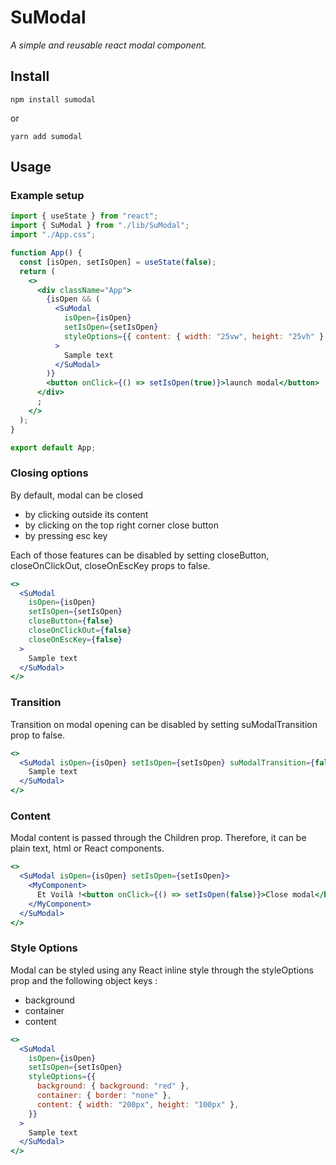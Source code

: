 # SuModal

_A simple and reusable react modal component._

## Install

```
npm install sumodal
```

or

```
yarn add sumodal
```

## Usage

### Example setup

```jsx
import { useState } from "react";
import { SuModal } from "./lib/SuModal";
import "./App.css";

function App() {
  const [isOpen, setIsOpen] = useState(false);
  return (
    <>
      <div className="App">
        {isOpen && (
          <SuModal
            isOpen={isOpen}
            setIsOpen={setIsOpen}
            styleOptions={{ content: { width: "25vw", height: "25vh" } }}
          >
            Sample text
          </SuModal>
        )}
        <button onClick={() => setIsOpen(true)}>launch modal</button>
      </div>
      ;
    </>
  );
}

export default App;
```

### Closing options

By default, modal can be closed

- by clicking outside its content
- by clicking on the top right corner close button
- by pressing esc key

Each of those features can be disabled by setting closeButton, closeOnClickOut, closeOnEscKey props to false.

```jsx
<>
  <SuModal
    isOpen={isOpen}
    setIsOpen={setIsOpen}
    closeButton={false}
    closeOnClickOut={false}
    closeOnEscKey={false}
  >
    Sample text
  </SuModal>
</>
```

### Transition

Transition on modal opening can be disabled by setting suModalTransition prop to false.

```jsx
<>
  <SuModal isOpen={isOpen} setIsOpen={setIsOpen} suModalTransition={false}>
    Sample text
  </SuModal>
</>
```

### Content

Modal content is passed through the Children prop.
Therefore, it can be plain text, html or React components.

```jsx
<>
  <SuModal isOpen={isOpen} setIsOpen={setIsOpen}>
    <MyComponent>
      Et Voilà !<button onClick={() => setIsOpen(false)}>Close modal</button>
    </MyComponent>
  </SuModal>
</>
```

### Style Options

Modal can be styled using any React inline style through the styleOptions prop and the following object keys :

- background
- container
- content

```jsx
<>
  <SuModal
    isOpen={isOpen}
    setIsOpen={setIsOpen}
    styleOptions={{
      background: { background: "red" },
      container: { border: "none" },
      content: { width: "200px", height: "100px" },
    }}
  >
    Sample text
  </SuModal>
</>
```
